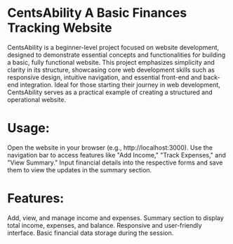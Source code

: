 # CentsAbility A Basic Finances Tracking Website
CentsAbility is a beginner-level project focused on website development, designed to demonstrate essential concepts and functionalities for building a basic, fully functional website. This project emphasizes simplicity and clarity in its structure, showcasing core web development skills such as responsive design, intuitive navigation, and essential front-end and back-end integration. Ideal for those starting their journey in web development, CentsAbility serves as a practical example of creating a structured and operational website.

# Usage:
Open the website in your browser (e.g., http://localhost:3000).
Use the navigation bar to access features like "Add Income," "Track Expenses," and "View Summary."
Input financial details into the respective forms and save them to view the updates in the summary section.


# Features:
Add, view, and manage income and expenses.
Summary section to display total income, expenses, and balance.
Responsive and user-friendly interface.
Basic financial data storage during the session.
